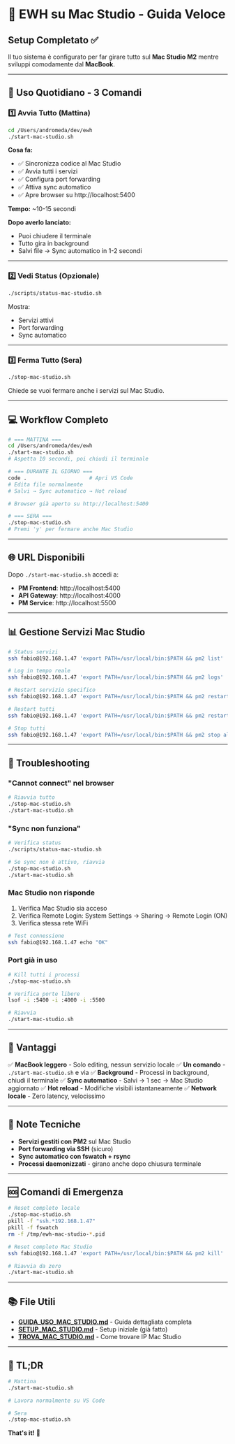 # 🚀 EWH su Mac Studio - Guida Veloce

## Setup Completato ✅

Il tuo sistema è configurato per far girare tutto sul **Mac Studio M2** mentre sviluppi comodamente dal **MacBook**.

---

## 🎯 Uso Quotidiano - 3 Comandi

### 1️⃣ Avvia Tutto (Mattina)

```bash
cd /Users/andromeda/dev/ewh
./start-mac-studio.sh
```

**Cosa fa:**
- ✅ Sincronizza codice al Mac Studio
- ✅ Avvia tutti i servizi
- ✅ Configura port forwarding
- ✅ Attiva sync automatico
- ✅ Apre browser su http://localhost:5400

**Tempo:** ~10-15 secondi

**Dopo averlo lanciato:**
- Puoi chiudere il terminale
- Tutto gira in background
- Salvi file → Sync automatico in 1-2 secondi

---

### 2️⃣ Vedi Status (Opzionale)

```bash
./scripts/status-mac-studio.sh
```

Mostra:
- Servizi attivi
- Port forwarding
- Sync automatico

---

### 3️⃣ Ferma Tutto (Sera)

```bash
./stop-mac-studio.sh
```

Chiede se vuoi fermare anche i servizi sul Mac Studio.

---

## 💻 Workflow Completo

```bash
# === MATTINA ===
cd /Users/andromeda/dev/ewh
./start-mac-studio.sh
# Aspetta 10 secondi, poi chiudi il terminale

# === DURANTE IL GIORNO ===
code .                    # Apri VS Code
# Edita file normalmente
# Salvi → Sync automatico → Hot reload

# Browser già aperto su http://localhost:5400

# === SERA ===
./stop-mac-studio.sh
# Premi 'y' per fermare anche Mac Studio
```

---

## 🌐 URL Disponibili

Dopo `./start-mac-studio.sh` accedi a:

- **PM Frontend**: http://localhost:5400
- **API Gateway**: http://localhost:4000
- **PM Service**: http://localhost:5500

---

## 📊 Gestione Servizi Mac Studio

```bash
# Status servizi
ssh fabio@192.168.1.47 'export PATH=/usr/local/bin:$PATH && pm2 list'

# Log in tempo reale
ssh fabio@192.168.1.47 'export PATH=/usr/local/bin:$PATH && pm2 logs'

# Restart servizio specifico
ssh fabio@192.168.1.47 'export PATH=/usr/local/bin:$PATH && pm2 restart svc-pm'

# Restart tutti
ssh fabio@192.168.1.47 'export PATH=/usr/local/bin:$PATH && pm2 restart all'

# Stop tutti
ssh fabio@192.168.1.47 'export PATH=/usr/local/bin:$PATH && pm2 stop all'
```

---

## 🐛 Troubleshooting

### "Cannot connect" nel browser

```bash
# Riavvia tutto
./stop-mac-studio.sh
./start-mac-studio.sh
```

### "Sync non funziona"

```bash
# Verifica status
./scripts/status-mac-studio.sh

# Se sync non è attivo, riavvia
./stop-mac-studio.sh
./start-mac-studio.sh
```

### Mac Studio non risponde

1. Verifica Mac Studio sia acceso
2. Verifica Remote Login: System Settings → Sharing → Remote Login (ON)
3. Verifica stessa rete WiFi

```bash
# Test connessione
ssh fabio@192.168.1.47 echo "OK"
```

### Port già in uso

```bash
# Kill tutti i processi
./stop-mac-studio.sh

# Verifica porte libere
lsof -i :5400 -i :4000 -i :5500

# Riavvia
./start-mac-studio.sh
```

---

## 🎁 Vantaggi

✅ **MacBook leggero** - Solo editing, nessun servizio locale
✅ **Un comando** - `./start-mac-studio.sh` e via
✅ **Background** - Processi in background, chiudi il terminale
✅ **Sync automatico** - Salvi → 1 sec → Mac Studio aggiornato
✅ **Hot reload** - Modifiche visibili istantaneamente
✅ **Network locale** - Zero latency, velocissimo

---

## 📝 Note Tecniche

- **Servizi gestiti con PM2** sul Mac Studio
- **Port forwarding via SSH** (sicuro)
- **Sync automatico con fswatch + rsync**
- **Processi daemonizzati** - girano anche dopo chiusura terminale

---

## 🆘 Comandi di Emergenza

```bash
# Reset completo locale
./stop-mac-studio.sh
pkill -f "ssh.*192.168.1.47"
pkill -f fswatch
rm -f /tmp/ewh-mac-studio-*.pid

# Reset completo Mac Studio
ssh fabio@192.168.1.47 'export PATH=/usr/local/bin:$PATH && pm2 kill'

# Riavvia da zero
./start-mac-studio.sh
```

---

## 📚 File Utili

- **[GUIDA_USO_MAC_STUDIO.md](GUIDA_USO_MAC_STUDIO.md)** - Guida dettagliata completa
- **[SETUP_MAC_STUDIO.md](SETUP_MAC_STUDIO.md)** - Setup iniziale (già fatto)
- **[TROVA_MAC_STUDIO.md](TROVA_MAC_STUDIO.md)** - Come trovare IP Mac Studio

---

## 🎉 TL;DR

```bash
# Mattina
./start-mac-studio.sh

# Lavora normalmente su VS Code

# Sera
./stop-mac-studio.sh
```

**That's it!** 🚀

